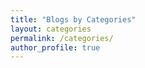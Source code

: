 ```yaml
---
title: "Blogs by Categories"
layout: categories
permalink: /categories/
author_profile: true
---
```

